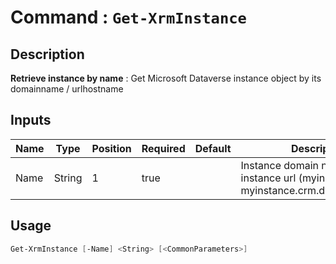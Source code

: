 ﻿# Command : `Get-XrmInstance` 

## Description

**Retrieve instance by name** : Get Microsoft Dataverse instance object by its domainname / urlhostname

## Inputs

Name|Type|Position|Required|Default|Description
----|----|--------|--------|-------|-----------
Name|String|1|true||Instance domain name for instance url (myinstance => myinstance.crm.dynamics1.com)


## Usage

```Powershell 
Get-XrmInstance [-Name] <String> [<CommonParameters>]
``` 


